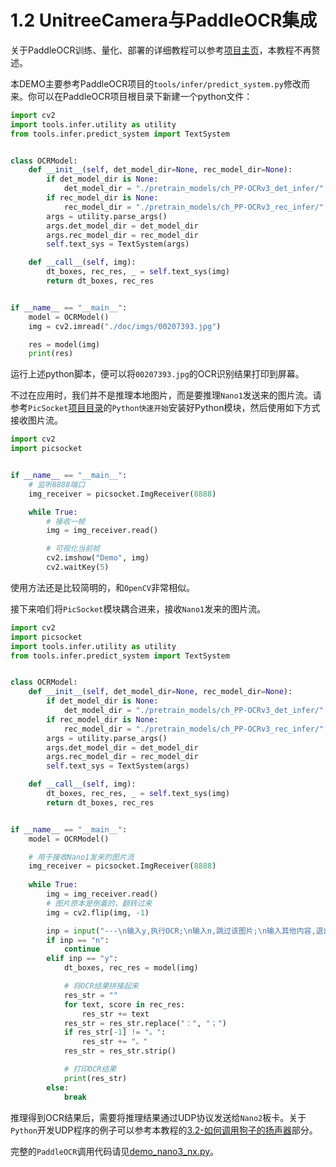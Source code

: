 # 1.2 UnitreeCamera与PaddleOCR集成

关于PaddleOCR训练、量化、部署的详细教程可以参考[项目主页](https://github.com/PaddlePaddle/PaddleOCR)，本教程不再赘述。

本DEMO主要参考PaddleOCR项目的`tools/infer/predict_system.py`修改而来。你可以在PaddleOCR项目根目录下新建一个python文件：

```py
import cv2
import tools.infer.utility as utility
from tools.infer.predict_system import TextSystem


class OCRModel:
    def __init__(self, det_model_dir=None, rec_model_dir=None):
        if det_model_dir is None:
            det_model_dir = "./pretrain_models/ch_PP-OCRv3_det_infer/"
        if rec_model_dir is None:
            rec_model_dir = "./pretrain_models/ch_PP-OCRv3_rec_infer/"
        args = utility.parse_args()
        args.det_model_dir = det_model_dir
        args.rec_model_dir = rec_model_dir
        self.text_sys = TextSystem(args)

    def __call__(self, img):
        dt_boxes, rec_res, _ = self.text_sys(img)
        return dt_boxes, rec_res


if __name__ == "__main__":
    model = OCRModel()
    img = cv2.imread("./doc/imgs/00207393.jpg")

    res = model(img)
    print(res)
```

运行上述python脚本，便可以将`00207393.jpg`的OCR识别结果打印到屏幕。

不过在应用时，我们并不是推理本地图片，而是要推理`Nano1`发送来的图片流。请参考`PicSocket`[项目目录](https://gitee.com/an_hongjun/PicSocket)的`Python快速开始`安装好Python模块，然后使用如下方式接收图片流。

```py
import cv2
import picsocket


if __name__ == "__main__":
    # 监听8888端口
    img_receiver = picsocket.ImgReceiver(8888)

    while True:
        # 接收一帧
        img = img_receiver.read()

        # 可视化当前帧
        cv2.imshow("Demo", img)
        cv2.waitKey(5)
```

使用方法还是比较简明的，和`OpenCV`非常相似。

接下来咱们将`PicSocket`模块耦合进来，接收`Nano1`发来的图片流。

```py
import cv2
import picsocket
import tools.infer.utility as utility
from tools.infer.predict_system import TextSystem


class OCRModel:
    def __init__(self, det_model_dir=None, rec_model_dir=None):
        if det_model_dir is None:
            det_model_dir = "./pretrain_models/ch_PP-OCRv3_det_infer/"
        if rec_model_dir is None:
            rec_model_dir = "./pretrain_models/ch_PP-OCRv3_rec_infer/"
        args = utility.parse_args()
        args.det_model_dir = det_model_dir
        args.rec_model_dir = rec_model_dir
        self.text_sys = TextSystem(args)

    def __call__(self, img):
        dt_boxes, rec_res, _ = self.text_sys(img)
        return dt_boxes, rec_res


if __name__ == "__main__":
    model = OCRModel()

    # 用于接收Nano1发来的图片流
    img_receiver = picsocket.ImgReceiver(8888)
    
    while True:
        img = img_receiver.read() 
        # 图片原本是倒着的，翻转过来
        img = cv2.flip(img, -1)

        inp = input("---\n输入y,执行OCR;\n输入n,跳过该图片;\n输入其他内容,退出程序。\n[INPUT]>>> ")
        if inp == "n":
            continue
        elif inp == "y":
            dt_boxes, rec_res = model(img)

            # 将OCR结果拼接起来
            res_str = ""
            for text, score in rec_res:
                res_str += text
            res_str = res_str.replace("：", "；")
            if res_str[-1] != "。":
                res_str += "。"
            res_str = res_str.strip()

            # 打印OCR结果
            print(res_str)
        else:
            break
```

推理得到OCR结果后，需要将推理结果通过UDP协议发送给`Nano2`板卡。关于`Python`开发UDP程序的例子可以参考本教程的[3.2-如何调用狗子的扬声器](./chapter3.2.md)部分。

完整的`PaddleOCR`调用代码请见[demo_nano3_nx.py](../demo_nano3_nx.py)。